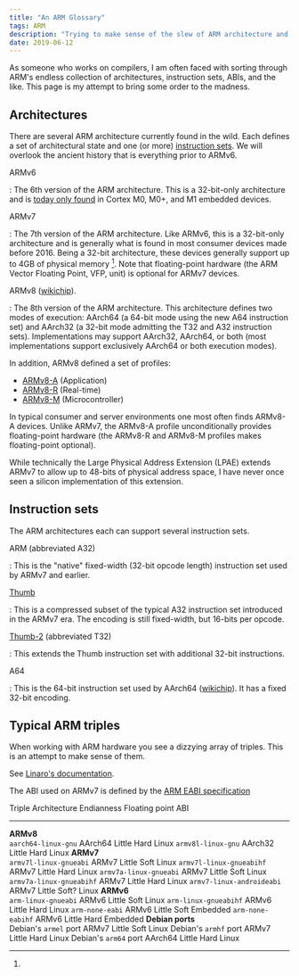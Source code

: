 ```yaml
---
title: "An ARM Glossary"
tags: ARM
description: "Trying to make sense of the slew of ARM architecture and ABI variants."
date: 2019-06-12
---
```


As someone who works on compilers, I am often faced with sorting through ARM's
endless collection of architectures, instruction sets, ABIs, and the like.
This page is my attempt to bring some order to the madness.

## Architectures

There are several ARM architecture currently found in the wild.
Each defines a set of architectural state and one (or more) [instruction
sets](#instruction-sets). We will overlook the ancient history that is
everything prior to ARMv6.

ARMv6

: The 6th version of the ARM architecture. This is a 32-bit-only architecture
  and is [today only
  found](https://en.wikipedia.org/wiki/ARM_Cortex-M#Instruction_sets) in Cortex
  M0, M0+, and M1 embedded devices.

ARMv7

: The 7th version of the ARM architecture. Like ARMv6, this is a 32-bit-only
  architecture and is generally what is found in most consumer devices made
  before 2016.  Being a 32-bit architecture, these devices generally support up
  to 4GB of physical memory [^LPAE]. Note that floating-point hardware (the ARM
  Vector Floating Point, VFP, unit) is optional for ARMv7 devices.

ARMv8 ([wikichip](https://en.wikichip.org/wiki/arm/armv8)).

: The 8th version of the ARM architecture. This architecture defines
  two modes of execution: AArch64 (a 64-bit mode using the new A64
  instruction set) and AArch32 (a 32-bit mode admitting the T32 and
  A32 instruction sets). Implementations may support AArch32, AArch64, or
  both (most implementations support exclusively AArch64 or both execution
  modes).

  In addition, ARMv8 defined a set of profiles:
   
   * [ARMv8-A][] (Application)
   * [ARMv8-R][] (Real-time)
   * [ARMv8-M][] (Microcontroller)

  In typical consumer and server environments one most often finds ARMv8-A
  devices. Unlike ARMv7, the ARMv8-A profile unconditionally provides
  floating-point hardware (the ARMv8-R and ARMv8-M profiles makes
  floating-point optional).

  
[^LPAE]:
  While technically the Large Physical Address Extension (LPAE) extends
  ARMv7 to allow up to 48-bits of physical address space, I have never once
  seen a silicon implementation of this extension.

[ARMv8-A]: https://developer.arm.com/architectures/cpu-architecture/a-profile
[ARMv8-R]: https://developer.arm.com/architectures/cpu-architecture/r-profile
[ARMv8-M]: https://developer.arm.com/architectures/cpu-architecture/m-profile

## Instruction sets

The ARM architectures each can support several instruction sets.

ARM (abbreviated A32)

: This is the "native" fixed-width (32-bit opcode length) instruction set used by ARMv7 and
  earlier.

[Thumb][]

: This is a compressed subset of the typical A32 instruction set introduced in
  the ARMv7 era. The encoding is still fixed-width, but 16-bits per opcode.

[Thumb-2][] (abbreviated T32)

: This extends the Thumb instruction set with additional 32-bit instructions.

A64

: This is the 64-bit instruction set used by AArch64
  ([wikichip](https://en.wikichip.org/wiki/arm/a64)). It has a fixed 32-bit
  encoding.


[Thumb]: https://en.wikipedia.org/wiki/ARM_architecture#Thumb
[Thumb-2]: https://en.wikipedia.org/wiki/ARM_architecture#Thumb-2

## Typical ARM triples

When working with ARM hardware you see a dizzying array of triples. This is an
attempt to make sense of them.

See [Linaro's
documentation](https://collaborate.linaro.org/display/TCWGPUB/ARM+and+AArch64+Target+Triples).

The ABI used on ARMv7 is defined by
the [ARM EABI specification][EABI spec]

[EABI spec]: http://infocenter.arm.com/help/topic/com.arm.doc.ihi0036b/IHI0036B_bsabi.pdf


Triple                        Architecture     Endianness     Floating point   ABI
----------------------------  ------------     ----------     --------------   --------
**ARMv8**                   
`aarch64-linux-gnu`           AArch64          Little         Hard             Linux
`armv8l-linux-gnu`            AArch32          Little         Hard             Linux
**ARMv7**                   
`armv7l-linux-gnueabi`        ARMv7            Little         Soft             Linux
`armv7l-linux-gnueabihf`      ARMv7            Little         Hard             Linux
`armv7a-linux-gnueabi`        ARMv7            Little         Soft             Linux
`armv7a-linux-gnueabihf`      ARMv7            Little         Hard             Linux
`armv7-linux-androideabi`     ARMv7            Little         Soft?            Linux
**ARMv6**                   
`arm-linux-gnueabi`           ARMv6            Little         Soft             Linux
`arm-linux-gnueabihf`         ARMv6            Little         Hard             Linux
`arm-none-eabi`               ARMv6            Little         Soft             Embedded
`arm-none-eabihf`             ARMv6            Little         Hard             Embedded
**Debian ports**            
Debian's `armel` port         ARMv7            Little         Soft             Linux
Debian's `armhf` port         ARMv7            Little         Hard             Linux
Debian's `arm64` port         AArch64          Little         Hard             Linux

